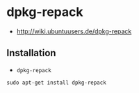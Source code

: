 # dpkg-repack

+   <http://wiki.ubuntuusers.de/dpkg-repack>



## Installation

+   `dpkg-repack`

<!---->

    sudo apt-get install dpkg-repack
